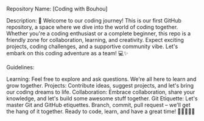 Repository Name: [Coding with Bouhou]

Description:
🚀 Welcome to our coding journey! This is our first GitHub repository, a space where we dive into the world of coding together. Whether you're a coding enthusiast or a complete beginner, this repo is a friendly zone for collaboration, learning, and creativity. Expect exciting projects, coding challenges, and a supportive community vibe. Let's embark on this coding adventure as a team! 💻✨

Guidelines:

Learning: Feel free to explore and ask questions. We're all here to learn and grow together.
Projects: Contribute ideas, suggest projects, and let's bring our coding dreams to life.
Collaboration: Embrace collaboration, share your knowledge, and let's build some awesome stuff together.
Git Etiquette: Let's master Git and GitHub etiquettes. Branch, commit, pull request – we'll get the hang of it together.
Ready to code, learn, and have a great time! 🎉👩‍💻👨‍💻
